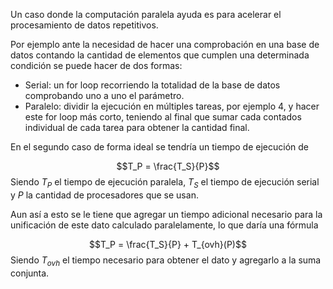 
Un caso donde la computación paralela ayuda es para acelerar el procesamiento de datos repetitivos.

Por ejemplo ante la necesidad de hacer una comprobación en una base de datos contando la cantidad de elementos que cumplen una determinada condición se puede hacer de dos formas:

- Serial: un for loop recorriendo la totalidad de la base de datos comprobando uno a uno el parámetro.
- Paralelo: dividir la ejecución en múltiples tareas, por ejemplo 4, y hacer este for loop más corto, teniendo al final que sumar cada contados individual de cada tarea para obtener la cantidad final.

En el segundo caso de forma ideal se tendría un tiempo de ejecución de 

$$T_P = \frac{T_S}{P}$$
Siendo $T_P$ el tiempo de ejecución paralela, $T_S$ el tiempo de ejecución serial y $P$ la cantidad de procesadores que se usan.

Aun así a esto se le tiene que agregar un tiempo adicional necesario para la unificación de este dato calculado paralelamente, lo que daría una fórmula

$$T_P = \frac{T_S}{P} + T_{ovh}(P)$$
Siendo $T_{ovh}$ el tiempo necesario para obtener el dato y agregarlo a la suma conjunta.
